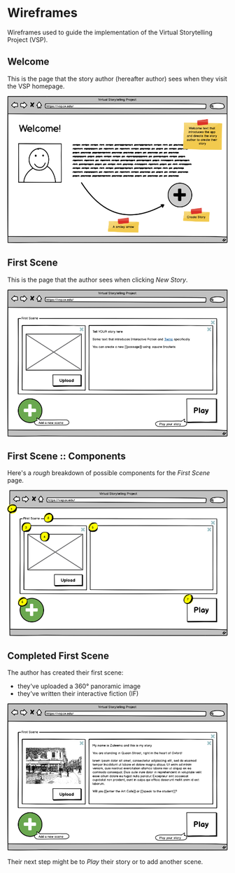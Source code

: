 # Wireframes

Wireframes used to guide the implementation of the
Virtual Storytelling Project (VSP).

## Welcome

This is the page that the story author (hereafter author)
sees when they visit the VSP homepage.

![Welcome page](./wireframes/Welcome.png)

## First Scene

This is the page that the author sees when clicking
_New Story_.

![First Scene page](./wireframes/First%20Scene.png)

## First Scene :: Components

Here's a _rough_ breakdown of possible components
for the _First Scene_ page.

![Components for the First Scene page](./wireframes/First%20Scene%20__%20Components.png)

## Completed First Scene

The author has created their first scene:

* they've uploaded a 360° panoramic image
* they've written their interactive fiction (IF)

![Completed First Scene](./wireframes/Complete%20Scene.png)

Their next step might be to _Play_ their story or
to add another scene.
